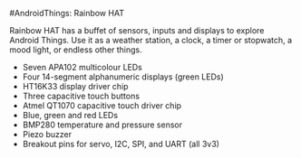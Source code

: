 <!--
---
name: Android Things Rainbow HAT
class: board
type: multi
formfactor: HAT
manufacturer: Pimoroni
description: An array of sensors, inputs and outputs to explore Android Things
url: http://blog.pimoroni.com/android-things-launch/
github: https://github.com/pimoroni/rainbow-hat
buy: https://shop.pimoroni.com/products/rainbow-hat-for-android-things
image: 'pimoroni-rainbow-hat.png'
pincount: 40
eeprom: yes
power:
  '1':
  '2':
  '17':
ground:
  '9':
  '25':
  '30':
  '39':
pin:
  '3':
    mode: i2c
  '5':
    mode: i2c
  '19':
    mode: spi
  '21':
    mode: spi
  '23':
    mode: spi
  '24':
    mode: spi
  '33':
    mode: pwm
  '31':
    name: Red/Left LED
    mode: output
    active: high
  '35':
    name: Green/Middle LED
    mode: output
    active: high
  '37':
    name: Blue/Right LED
    mode: output
    active: high
  '40':
    name: Touch A
    mode: input
    active: low
  '38':
    name: Touch B
    mode: input
    active: low
  '36':
    name: Touch C
    mode: input
    active: low
i2c:
  '0x70':
    name: Barometer
    device: BMP280
  '0x77':
    name: Matrix Driver
    device: HT16K33
-->
#AndroidThings: Rainbow HAT

Rainbow HAT has a buffet of sensors, inputs and displays to explore Android Things. Use it as a weather station, a clock, a timer or stopwatch, a mood light, or endless other things.

* Seven APA102 multicolour LEDs
* Four 14-segment alphanumeric displays (green LEDs)
* HT16K33 display driver chip
* Three capacitive touch buttons
* Atmel QT1070 capacitive touch driver chip
* Blue, green and red LEDs
* BMP280 temperature and pressure sensor
* Piezo buzzer
* Breakout pins for servo, I2C, SPI, and UART (all 3v3)